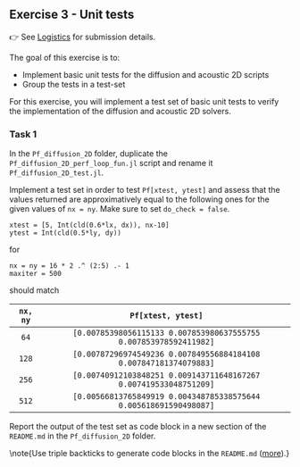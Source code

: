 <!--This file was generated, do not modify it.-->
## Exercise 3 - **Unit tests**

👉 See [Logistics](/logistics/#submission) for submission details.

The goal of this exercise is to:
- Implement basic unit tests for the diffusion and acoustic 2D scripts
- Group the tests in a test-set

For this exercise, you will implement a test set of basic unit tests to verify the implementation of the diffusion and acoustic 2D solvers.

### Task 1

In the `Pf_diffusion_2D` folder, duplicate the `Pf_diffusion_2D_perf_loop_fun.jl` script and rename it `Pf_diffusion_2D_test.jl`.

Implement a test set in order to test `Pf[xtest, ytest]` and assess that the values returned are approximatively equal to the following ones for the given values of `nx = ny`. Make sure to set `do_check = false`.

````julia:ex1
xtest = [5, Int(cld(0.6*lx, dx)), nx-10]
ytest = Int(cld(0.5*ly, dy))
````

for

````julia:ex2
nx = ny = 16 * 2 .^ (2:5) .- 1
maxiter = 500
````

should match

| `nx, ny` | `Pf[xtest, ytest]`                                                |
|:--------:|:-----------------------------------------------------------------:|
|  `64`    | `[0.00785398056115133 0.007853980637555755 0.007853978592411982]` |
| `128`    | `[0.00787296974549236 0.007849556884184108 0.007847181374079883]` |
| `256`    | `[0.00740912103848251 0.009143711648167267 0.007419533048751209]` |
| `512`    | `[0.00566813765849919 0.004348785338575644 0.005618691590498087]` |

Report the output of the test set as code block in a new section of the `README.md` in the `Pf_diffusion_2D` folder.

\note{Use triple backticks to generate code blocks in the `README.md` ([more](https://www.markdownguide.org/extended-syntax/#fenced-code-blocks)).}

